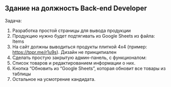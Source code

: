 ## Здание на должность Back-end Developer

Задача:
1. Разработка простой страницы для вывода продукции
2. Продукцию нужно будет подтягивать из Google Sheets из файла: Items
3. На сайт должны выводиться продукты плиткой 4х4 (пример: https://tppr.me/r1u9s). Дизайн не принципиален
4. Сделать простую закрытую админ-панель, с функционалом:
5. Список товаров и редактированием информации о них.
6. Кнопка “Обновить из “Google Sheets”, которая обновит все товары из таблицы
7. Остальное на усмотрение кандидата.

